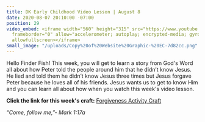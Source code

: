 ```yaml
---
title: DK Early Childhood Video Lesson | August 8
date: 2020-08-07 20:10:00 -07:00
position: 29
video_embed: <iframe width="560" height="315" src="https://www.youtube.com/embed/zCIy4kUi0vQ"
  frameborder="0" allow="accelerometer; autoplay; encrypted-media; gyroscope; picture-in-picture"
  allowfullscreen></iframe>
small_image: "/uploads/Copy%20of%20Website%20Graphic-%20EC-7d82cc.png"
---
```


Hello Finder Fish! This week, you will get to learn a story from God's Word all about how Peter told the people around him that he didn’t know Jesus. He lied and told them he didn’t know Jesus three times but Jesus forgave Peter because he loves all of his friends. Jesus wants us to get to know Him and you can learn all about how when you watch this week's video lesson.

**Click the link for this week's craft:**
[Forgiveness Activity Craft](https://drive.google.com/file/d/1RBK8uqE9WZsNuGxe-14l727gv0NEgySk/view?usp=sharing)

*“Come, follow me,”- Mark 1:17a*